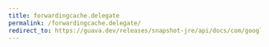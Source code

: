 ```yaml
---
title: forwardingcache.delegate
permalink: /forwardingcache.delegate/
redirect_to: https://guava.dev/releases/snapshot-jre/api/docs/com/google/common/cache/ForwardingCache.html#delegate--
---
```

